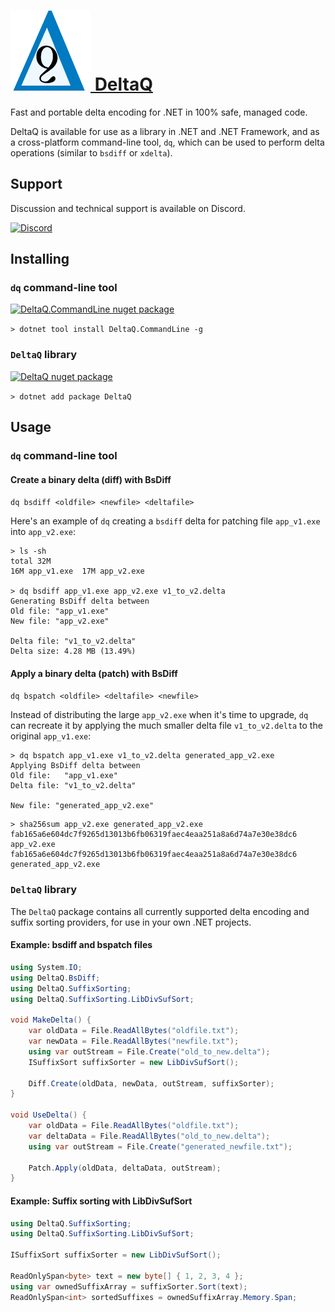 # [![DeltaQ logo](assets/dq.png) DeltaQ](#)

Fast and portable delta encoding for .NET in 100% safe, managed code.

DeltaQ is available for use as a library in .NET and .NET Framework, and as a cross-platform command-line tool, `dq`, which can be used to perform delta operations (similar to `bsdiff` or `xdelta`).

## Support

Discussion and technical support is available on Discord.

[![Discord](https://img.shields.io/discord/359127425558249482)](https://discord.gg/FkRPyz6kcD)

## Installing

### `dq` command-line tool

[![DeltaQ.CommandLine nuget package](https://img.shields.io/nuget/v/DeltaQ.CommandLine.svg?style=flat)](https://www.nuget.org/packages/DeltaQ.CommandLine)

`> dotnet tool install DeltaQ.CommandLine -g`

### `DeltaQ` library

[![DeltaQ nuget package](https://img.shields.io/nuget/v/DeltaQ.svg?style=flat)](https://www.nuget.org/packages/DeltaQ)

`> dotnet add package DeltaQ`

## Usage

### `dq` command-line tool

#### Create a binary delta (diff) with BsDiff

`dq bsdiff <oldfile> <newfile> <deltafile>`

Here's an example of `dq` creating a `bsdiff` delta for patching file `app_v1.exe` into `app_v2.exe`:
```
> ls -sh
total 32M
16M app_v1.exe  17M app_v2.exe

> dq bsdiff app_v1.exe app_v2.exe v1_to_v2.delta
Generating BsDiff delta between
Old file: "app_v1.exe"
New file: "app_v2.exe"

Delta file: "v1_to_v2.delta"
Delta size: 4.28 MB (13.49%)
```

#### Apply a binary delta (patch) with BsDiff

`dq bspatch <oldfile> <deltafile> <newfile>`

Instead of distributing the large `app_v2.exe` when it's time to upgrade, `dq` can recreate it by applying the much smaller delta file `v1_to_v2.delta` to the original `app_v1.exe`:

```
> dq bspatch app_v1.exe v1_to_v2.delta generated_app_v2.exe
Applying BsDiff delta between
Old file:   "app_v1.exe"
Delta file: "v1_to_v2.delta"

New file: "generated_app_v2.exe"
```
```
> sha256sum app_v2.exe generated_app_v2.exe
fab165a6e604dc7f9265d13013b6fb06319faec4eaa251a8a6d74a7e30e38dc6  app_v2.exe
fab165a6e604dc7f9265d13013b6fb06319faec4eaa251a8a6d74a7e30e38dc6  generated_app_v2.exe
```

### `DeltaQ` library

The `DeltaQ` package contains all currently supported delta encoding and suffix sorting providers, for use in your own .NET projects.

#### Example: bsdiff and bspatch files

```cs
using System.IO;
using DeltaQ.BsDiff;
using DeltaQ.SuffixSorting;
using DeltaQ.SuffixSorting.LibDivSufSort;

void MakeDelta() {
    var oldData = File.ReadAllBytes("oldfile.txt");
    var newData = File.ReadAllBytes("newfile.txt");
    using var outStream = File.Create("old_to_new.delta");
    ISuffixSort suffixSorter = new LibDivSufSort();

    Diff.Create(oldData, newData, outStream, suffixSorter);
}

void UseDelta() {
    var oldData = File.ReadAllBytes("oldfile.txt");
    var deltaData = File.ReadAllBytes("old_to_new.delta");
    using var outStream = File.Create("generated_newfile.txt");

    Patch.Apply(oldData, deltaData, outStream);
}
```

#### Example: Suffix sorting with LibDivSufSort

```cs
using DeltaQ.SuffixSorting;
using DeltaQ.SuffixSorting.LibDivSufSort;

ISuffixSort suffixSorter = new LibDivSufSort();

ReadOnlySpan<byte> text = new byte[] { 1, 2, 3, 4 };
using var ownedSuffixArray = suffixSorter.Sort(text);
ReadOnlySpan<int> sortedSuffixes = ownedSuffixArray.Memory.Span;
```

